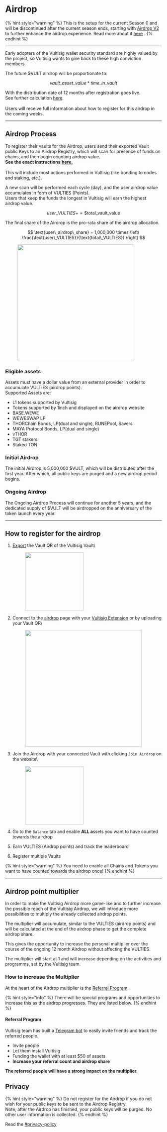 # Airdrop

{% hint style="warning" %}
This is the setup for the current Season 0 and will be discontinued after the current season ends, starting with [Airdrop V2](airdrop-v2.md) to further enhance the airdrop experience. Read more about it [here](https://medium.com/@vultisig/vultisig-airdrop-2-0-how-were-transforming-the-experience-f20c146f2f29) .
{% endhint %}

***

Early adopters of the Vultisig wallet security standard are highly valued by the project, so Vultisig wants to give back to these high conviction members.

The future $VULT airdrop will be proportionate to:

$$
vault\_asset\_value*time\_in\_vault
$$

With the distribution date of 12 months after registration goes live.\
See further calculation [here](./#airdrop-process).\
\
Users will receive full information about how to register for this airdrop in the coming weeks.

***

## Airdrop Process

To register their vaults for the Airdrop, users send their exported Vault public Keys to an Airdrop Registry, which will scan for presence of funds on chains, and then begin counting airdrop value.\
**See the exact instructions** [**here.**](./#how-to-register-for-the-airdrop)\
\
This will include most actions performed in Vultisig (like bonding to nodes and staking, etc.).

A new scan will be performed each cycle (day), and the user airdrop value accumulates in form of VULTIES (Points).\
Users that keep the funds the longest in Vultisig will earn the highest airdrop value.

$$
user\_VULTIES += \$\text{total\_vault\_value}
$$

The final share of the Airdrop is the pro-rata share of the airdrop allocation.

$$
\text{user\_airdrop\_share} = 1,000,000 \times \left( \frac{\text{user\_VULTIES}}{\text{total\_VULTIES}} \right)
$$

<figure><img src="../../.gitbook/assets/image (14).png" alt="" width="375"><figcaption></figcaption></figure>

### Eligible assets

Assets must have a dollar value from an external provider in order to accumulate VULTIES (airdrop points).\
Supported Assets are:

* L1 tokens supported by Vultisig
* Tokens supported by 1inch and displayed on the airdrop website
* BASE.WEWE
* WEWESWAP LP
* THORChain Bonds, LP(dual and single), RUNEPool, Savers
* MAYA Protocol Bonds, LP(dual and single)
* vTHOR
* TGT stakers
* Staked TON

### Initial Airdrop

The initial Airdrop is 5,000,000 $VULT, which will be distributed after the first year. After which, all public keys are purged and a new airdrop period begins.

### Ongoing Airdrop

The Ongoing Airdrop Process will continue for another 5 years, and the dedicated supply of $VULT will be airdropped on the anniversary of the token launch every year.

***

## How to register for the airdrop

1.  [Export](../../vultisig-vault-user-actions/managing-your-vault/vault-qr.md) the Vault QR of the Vultisig Vault\\

    <figure><img src="../../.gitbook/assets/VultisigQR-Main Vault-828 (1).png" alt="" width="188"><figcaption></figcaption></figure>
2.  Connect to the [airdrop](https://airdrop.vultisig.com/import) page with your [Vultisig Extension](../../vultisig-ecosystem/vulticonnect/README.md) or by uploading your Vault QR\\

    <figure><img src="../../.gitbook/assets/image (11).png" alt="" width="375"><figcaption></figcaption></figure>
3.  Join the Airdrop with your connected Vault with clicking `Join Airdrop` on the website\\

    <figure><img src="../../.gitbook/assets/image (14).png" alt="" width="188"><figcaption></figcaption></figure>
4. Go to the `Balance` tab and enable **ALL a**ssets you want to have counted towards the airdrop
5. Earn VULTIES (Airdrop points) and track the leaderboard
6. Register multiple Vaults

{% hint style="warning" %}
You need to enable all Chains and Tokens you want to have counted towards the airdrop once!
{% endhint %}

***

## Airdrop point multiplier

In order to make the Vultisig Airdrop more game-like and to further increase the possible reach of the Vultisig Airdrop, we will introduce more possibilities to multiply the already collected airdrop points.

The multiplier will accumulate, similar to the VULTIES (airdrop points) and will be calculated at the end of the airdrop phase to get the complete airdrop share.

This gives the opportunity to increase the personal multiplier over the course of the ongoing 12 month Airdrop without affecting the VULTIES.

The multiplier will start at 1 and will increase depending on the activities and programms, set by the Vultisig team.

### How to increase the Multiplier

At the heart of the Airdrop multiplier is the [Referral Program](./#referral-program).

{% hint style="info" %}
There will be special programs and opportunities to increase this as the airdrop progresses. They are listed below.
{% endhint %}

#### Referral Program

Vultisig team has built a [Telegram bot](../../other/vultisig-bot.md) to easily invite friends and track the referred people.

* Invite people
* Let them install Vultisig
* Funding the wallet with at least $50 of assets
* **Increase your referral count and airdrop share**

**The referred people will have a strong impact on the multiplier.**

## Privacy

{% hint style="warning" %}
Do not register for the Airdrop if you do not wish for your public keys to be sent to the Airdrop Registry.\
Note, after the Airdrop has finished, your public keys will be purged. No other user information is collected.
{% endhint %}

Read the [#privacy-policy](../../other/privacy.md#privacy-policy "mention")
